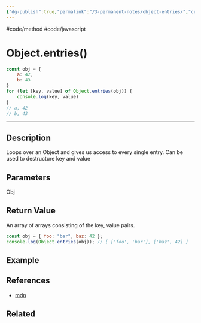 ```yaml
---
{"dg-publish":true,"permalink":"/3-permanent-notes/object-entries/","created":"2023-02-14 18:57","updated":"2023-08-02 14:53"}
---
```


#code/method #code/javascript

# Object.entries()

```javascript
const obj = {
	a: 42,
	b: 43
}
for (let [key, value] of Object.entries(obj)) {
	console.log(key, value)
}
// a, 42
// b, 43
```

---
## Description
Loops over an Object and gives us access to every single entry. Can be used to destructure key and value

## Parameters
Obj

## Return Value
An array of arrays consisting of the key, value pairs.
```javascript
const obj = { foo: "bar", baz: 42 };
console.log(Object.entries(obj)); // [ ['foo', 'bar'], ['baz', 42] ]
```

## Example

## References
- [mdn](https://developer.mozilla.org/en-US/docs/Web/JavaScript/Reference/Global_Objects/Object/entries)

## Related
